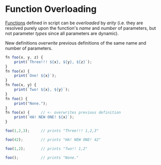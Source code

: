 Function Overloading
====================
[Functions](functions/functions.md) defined in script can be _overloaded_ by _arity_ (i.e. they are resolved
purely upon the function's _name_ and _number_ of parameters, but not parameter _types_ since all
parameters are dynamic).

New definitions _overwrite_ previous definitions of the same name and number of parameters.

```js
fn foo(x, y, z) {
    print(`Three!!! ${x}, ${y}, ${z}`);
}
fn foo(x) {
    print(`One! ${x}`);
}
fn foo(x, y) {
    print(`Two! ${x}, ${y}`);
}
fn foo() {
    print("None.");
}
fn foo(x) {     // <- overwrites previous definition
    print(`HA! NEW ONE! ${x}`);
}

foo(1,2,3);     // prints "Three!!! 1,2,3"

foo(42);        // prints "HA! NEW ONE! 42"

foo(1,2);       // prints "Two!! 1,2"

foo();          // prints "None."
```
